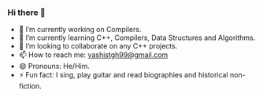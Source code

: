 ### Hi there 👋

<!--
**vashist99/vashist99** is a ✨ _special_ ✨ repository because its `README.md` (this file) appears on your GitHub profile.

Here are some ideas to get you started:

- 🔭 I’m currently working on ...
- 🌱 I’m currently learning ...
- 👯 I’m looking to collaborate on ...
- 🤔 I’m looking for help with ...
- 💬 Ask me about ...
- 📫 How to reach me: ...
- 😄 Pronouns: ...
- ⚡ Fun fact: ...
-->

- 🔭 I’m currently working on Compilers.
- 🌱 I’m currently learning C++, Compilers, Data Structures and Algorithms.
- 👯 I’m looking to collaborate on any C++ projects.
- 📫 How to reach me: vashistgh99@gmail.com
- 😄 Pronouns: He/Him.
- ⚡ Fun fact: I sing, play guitar and read biographies and historical non-fiction.
